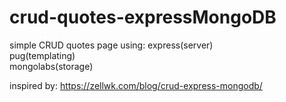 # crud-quotes-expressMongoDB
simple CRUD quotes page using: 
express(server)<br/>
pug(templating)<br/>
mongolabs(storage)<br/>

inspired by:
https://zellwk.com/blog/crud-express-mongodb/
